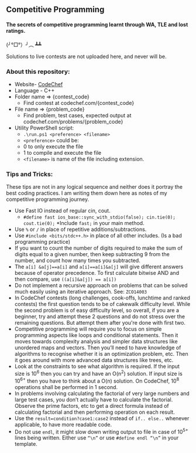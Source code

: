 ## Competitive Programming


#### The secrets of competitive programming learnt through WA, TLE and lost ratings.

(╯°□°）╯︵ ┻┻

Solutions to live contests are not uploaded here, and never will be.

### About this repository:
* Website- [CodeChef](https://www.codechef.com/)
* Language - C++
* Folder name => {contest_code}
  * Find contest at codechef.com/{contest_code}
* File name => {problem_code}
  * Find problem, test cases, expected output at codechef.com/problems/{problem_code}
* Utility PowerShell script:
  * ```.\run.ps1 <preference> <filename>```
  * ```<preference>``` could be:
   * 0 to only execute the file
   * 1 to compile and execute the file
  * ```<filename>``` is name of the file including extension.


### Tips and Tricks:
These tips are not in any logical sequence and neither does it portray the best coding practices. I am writing them down here as notes of my competitive programming journey.

* Use Fast IO instead of regular cin, cout.
  * ```#define fast ios_base::sync_with_stdio(false); cin.tie(0); cout.tie(0);```
  *Include ```fast;``` in your main method.
* Use ```%``` or ```/``` in place of repetitive additions/subtractions.
* Use ```#include <bits/stdc++.h>``` in place of all other includes. (Is a bad programming practice)
* If you want to count the number of digits required to make the sum of digits equal to a given number, then keep subtracting 9 from the number, and count how many times you subtracted.
* The ```a[i] &a[j]==a[i]``` and ```a[i]==a[i]&a[j]``` will give different answers because of operator precedence. To first calculate bitwise AND and then compare, use ```((a[i]&a[j]) == a[i])```
* Do not implement a recursive approach on problems that can be solved much easily using an iterative approach. See: ```ZCO14003```
* In CodeChef contests (long challenges, cook-offs, lunchtime and ranked contests) the first question tends to be of cakewalk difficulty level. While the second problem is of easy difficulty level, so overall, if you are a beginner, try and attempt these 2 questions and do not stress over the remaining questions. But attempt them after you're done with first two.
* Competitive programming will require you to focus on simple programming aspects like loops and conditional statements. Then it moves towards complexity analysis and simpler data structures like unordered maps and vectors. Then you’ll need to have knowledge of algorithms to recognise whether it is an optimization problem, etc. Then it goes around with more advanced data structures like trees, etc.
* Look at the constraints to see what algorithm is required. If the input size is 10<sup>6</sup> then you can try and have an O(n<sup>2</sup>) solution. If input size is 10<sup>6+</sup> then you have to think about a O(n) solution. On CodeChef, 10<sup>8</sup> operations shall be performed in 1 second.
* In problems involving calculating the factorial of very large numbers and large test cases, you don’t actually have to calculate the factorial. Observe the prime factors, etc to get a direct formula instead of calculating factorial and then performing operation on each result.
* Use the ```result=condition?case1:case2``` instead of ```if.. else..``` whenever applicable, to have more readable code.
* Do not use ```endl```, it might slow down writing output to file in case of 10<sup>5+</sup> lines being written. Either use ```“\n”``` or use ```#define endl “\n”``` in your template.